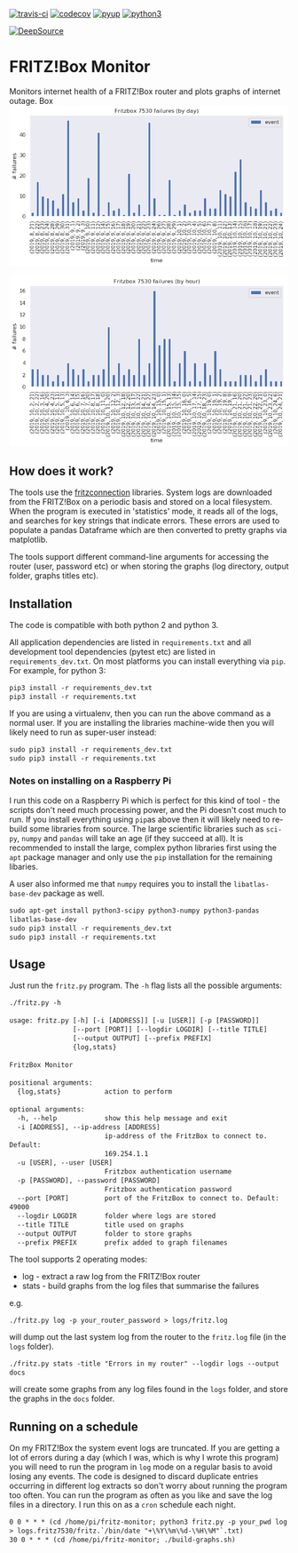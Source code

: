 [![travis-ci](https://travis-ci.org/paulknewton/fritzbox_monitor.svg?branch=master)](https://travis-ci.org/paulknewton/fritzbox_monitor)
[![codecov](https://codecov.io/gh/paulknewton/fritzbox_monitor/branch/master/graph/badge.svg)](https://codecov.io/gh/paulknewton/fritzbox_monitor)
[![pyup](https://pyup.io/repos/github/paulknewton/fritzbox_monitor/shield.svg?t=1571051366905)](https://pyup.io/account/repos/github/paulknewton/fritzbox_monitor)
[![python3](https://pyup.io/repos/github/paulknewton/fritzbox_monitor/python-3-shield.svg)](https://pyup.io/account/repos/github/paulknewton/fritzbox_monitor)

[![DeepSource](https://static.deepsource.io/deepsource-badge-light.svg)](https://deepsource.io/gh/paulknewton/fritzbox_monitor/?ref=repository-badge)

# FRITZ!Box Monitor
Monitors internet health of a FRITZ!Box router and plots graphs of internet outage.
Box
![Daily](docs/fritz7530_daily.png)

![Hourly](docs/fritz7530_hourly.png)

## How does it work?

The tools use the [fritzconnection](https://github.com/kbr/fritzconnection) libraries.
System logs are downloaded from the FRITZ!Box on a periodic basis and stored on a local filesystem.
When the program is executed in 'statistics' mode, it reads all of the logs, and searches for key strings that indicate errors. These errors are used to populate a pandas Dataframe which are then converted to pretty graphs via matplotlib.

The tools support different command-line arguments for accessing the router (user, password etc) or when storing the graphs (log directory, output folder, graphs titles etc).

## Installation

The code is compatible with both python 2 and python 3.

All application dependencies are listed in `requirements.txt` and all development tool dependencies (pytest etc) are listed in `requirements_dev.txt`. On most platforms you can install everything via `pip`. For example, for python 3:
```
pip3 install -r requirements_dev.txt
pip3 install -r requirements.txt
```

If you are using a virtualenv, then you can run the above command as a normal user.
If you are installing the libraries machine-wide then you will likely need to run as super-user instead:

```
sudo pip3 install -r requirements_dev.txt
sudo pip3 install -r requirements.txt
```

### Notes on installing on a Raspberry Pi
I run this code on a Raspberry Pi which is perfect for this kind of tool - the scripts don't need much processing power, and the Pi doesn't cost much to run.
If you install everything using ```pip```as above then it will likely need to re-build some libraries from source.
The large scientific libraries such as ```sci-py```, ```numpy``` and ```pandas``` will take an age (if they succeed at all).
It is recommended to install the large, complex python libraries first using the ```apt``` package manager and only use the ```pip``` installation for the remaining libaries.

A user also ìnformed me that ```numpy``` requires you to install the ```libatlas-base-dev``` package as well.

```
sudo apt-get install python3-scipy python3-numpy python3-pandas libatlas-base-dev
sudo pip3 install -r requirements_dev.txt
sudo pip3 install -r requirements.txt
```

## Usage

Just run the `fritz.py` program. The `-h` flag lists all the possible arguments:

```
./fritz.py -h

usage: fritz.py [-h] [-i [ADDRESS]] [-u [USER]] [-p [PASSWORD]]
                [--port [PORT]] [--logdir LOGDIR] [--title TITLE]
                [--output OUTPUT] [--prefix PREFIX]
                {log,stats}

FritzBox Monitor

positional arguments:
  {log,stats}           action to perform

optional arguments:
  -h, --help            show this help message and exit
  -i [ADDRESS], --ip-address [ADDRESS]
                        ip-address of the FritzBox to connect to. Default:
                        169.254.1.1
  -u [USER], --user [USER]
                        Fritzbox authentication username
  -p [PASSWORD], --password [PASSWORD]
                        Fritzbox authentication password
  --port [PORT]         port of the FritzBox to connect to. Default: 49000
  --logdir LOGDIR       folder where logs are stored
  --title TITLE         title used on graphs
  --output OUTPUT       folder to store graphs
  --prefix PREFIX       prefix added to graph filenames
```

The tool supports 2 operating modes:
* log - extract a raw log from the FRITZ!Box router
* stats - build graphs from the log files that summarise the failures

e.g.
```
./fritz.py log -p your_router_password > logs/fritz.log
```

will dump out the last system log from the router to the `fritz.log` file (in the `logs` folder).

```
./fritz.py stats -title "Errors in my router" --logdir logs --output docs
```

will create some graphs from any log files found in the `logs` folder, and store the graphs in the `docs` folder.

## Running on a schedule

On my FRITZ!Box the system event logs are truncated. If you are getting a lot of errors during a day (which I was, which is why I wrote this program) you will need to run the program in ````log```` mode on a regular basis to avoid losing any events.
The code is designed to discard duplicate entries occurring in different log extracts so don't worry about running the program too often. You can run the program as often as you like and save the log files in a directory.
I run this on as a ```cron``` schedule each night.

```
0 0 * * * (cd /home/pi/fritz-monitor; python3 fritz.py -p your_pwd log > logs.fritz7530/fritz.`/bin/date "+\%Y\%m\%d-\%H\%M"`.txt)
30 0 * * * (cd /home/pi/fritz-monitor; ./build-graphs.sh)
```
